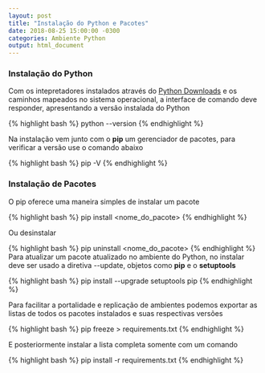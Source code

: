 ```yaml
---
layout: post
title: "Instalação do Python e Pacotes"
date: 2018-08-25 15:00:00 -0300
categories: Ambiente Python
output: html_document
---
```



### Instalação do Python

Com os intepretadores instalados através do [Python Downloads](https://www.python.org/downloads/) e os caminhos mapeados no sistema operacional, a interface de comando deve responder, apresentando a versão instalada do Python


{% highlight bash %}
python --version
{% endhighlight %}

Na instalação vem junto com o **pip** um gerenciador de pacotes, para verificar a versão use o comando abaixo


{% highlight bash %}
pip -V
{% endhighlight %}

### Instalação de Pacotes 

O pip oferece uma maneira simples de instalar um pacote


{% highlight bash %}
pip install <nome_do_pacote>
{% endhighlight %}

Ou desinstalar 


{% highlight bash %}
pip uninstall <nome_do_pacote>
{% endhighlight %}
Para atualizar um pacote atualizado no ambiente do Python, no instalar deve ser usado a diretiva --update, objetos como **pip** e o **setuptools**


{% highlight bash %}
pip install --upgrade setuptools pip
{% endhighlight %}

Para facilitar a portalidade e replicação de ambientes podemos exportar as listas de todos os pacotes instalados e suas respectivas versões


{% highlight bash %}
pip freeze > requirements.txt
{% endhighlight %}

E posteriormente instalar a lista completa somente com um comando


{% highlight bash %}
pip install -r requirements.txt
{% endhighlight %}
